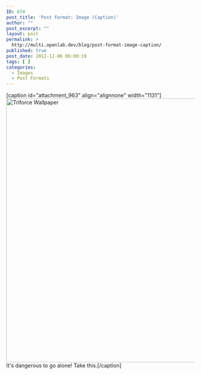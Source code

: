 ```yaml
---
ID: 674
post_title: 'Post Format: Image (Caption)'
author: ""
post_excerpt: ""
layout: post
permalink: >
  http://multi.openlab.dev/blog/post-format-image-caption/
published: true
post_date: 2012-12-06 06:00:19
tags: [ ]
categories:
  - Images
  - Post Formats
---
```

[caption id="attachment_963" align="alignnone" width="1131"]<img class=" wp-image-963" title="Triforce Wallpaper" alt="Triforce Wallpaper" src="http://multi.openlab.dev/wp-content/uploads/2012/12/triforce-wallpaper.jpg" width="1131" height="707" /> It's dangerous to go alone! Take this.[/caption]